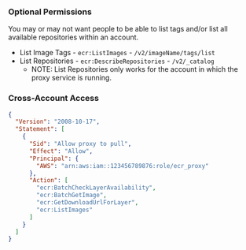 ### Optional Permissions
You may or may not want people to be able to list tags and/or list all available repositories within an account.
* List Image Tags - `ecr:ListImages` - `/v2/imageName/tags/list`
* List Repositories - `ecr:DescribeRepositories` - `/v2/_catalog`
  * NOTE: List Repositories only works for the account in which the proxy service is running.

### Cross-Account Access

```json
{
  "Version": "2008-10-17",
  "Statement": [
    {
      "Sid": "Allow proxy to pull",
      "Effect": "Allow",
      "Principal": {
        "AWS": "arn:aws:iam::123456789876:role/ecr_proxy"
      },
      "Action": [
        "ecr:BatchCheckLayerAvailability",
        "ecr:BatchGetImage",
        "ecr:GetDownloadUrlForLayer",
        "ecr:ListImages"
      ]
    }
  ]
}
```
